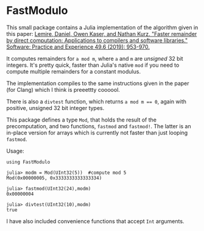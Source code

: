 # FastModulo

This small package contains a Julia implementation of the algorithm given in this paper:
[Lemire, Daniel, Owen Kaser, and Nathan Kurz. "Faster remainder by direct computation: Applications to compilers and software libraries." Software: Practice and Experience 49.6 (2019): 953-970.](https://arxiv.org/abs/1902.01961)

It computes remainders for `a mod m`, where `a` and `m` are *unsigned* 32 bit integers. It's pretty quick, faster than Julia's native `mod` if you need to compute multiple remainders for a constant modulus.

The implementation compiles to the same instructions given in the paper (for Clang) which I think is preeettty coooool.

There is also a `divtest` function, which returns `a mod m == 0`, again with positive, unsigned 32 bit integer types.


This package defines a type `Mod`, that holds the result of the precomputation, and two functions, `fastmod` and `fastmod!`. The latter is an in-place version for arrays which is currently not faster than just looping `fastmod`.

Usage:
```
using FastModulo

julia> modm = Mod(UInt32(5))  #compute mod 5
Mod(0x00000005, 0x3333333333333334)

julia> fastmod(UInt32(24),modm)
0x00000004

julia> divtest(UInt32(10),modm)
true

```

I have also included convenience functions that accept `Int` arguments.
